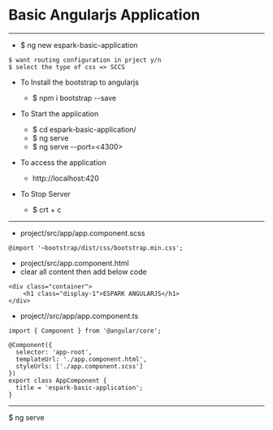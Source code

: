 
# Basic Angularjs Application 
---

* $ ng new espark-basic-application

```
$ want routing configuration in prject y/n
$ select the type of css => SCCS 
```

* To Install the bootstrap to angularjs 
	* $ npm i bootstrap --save

* To Start the application 
	* $ cd espark-basic-application/
	* $ ng serve
	* $ ng serve --port=<4300>

* To access the application 
	* http://localhost:420

* To Stop Server
	* $ crt + c

---

* project/src/app/app.component.scss
```
@import '~bootstrap/dist/css/bootstrap.min.css';
```

* project/src/app.component.html
* clear all content then add below code 
```
<div class="container">
    <h1 class="display-1">ESPARK ANGULARJS</h1>
</div>
```


* project//src/app/app.component.ts
```
import { Component } from '@angular/core';

@Component({
  selector: 'app-root',
  templateUrl: './app.component.html',
  styleUrls: ['./app.component.scss']
})
export class AppComponent {
  title = 'espark-basic-application';
}
```

---
$ ng serve

